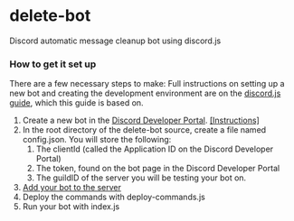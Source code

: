 # delete-bot
Discord automatic message cleanup bot using discord.js

### How to get it set up
There are a few necessary steps to make:
Full instructions on setting up a new bot and creating the development environment are on the [discord.js guide](https://discordjs.guide/preparations/), which this guide is based on.


1. Create a new bot in the [Discord Developer Portal](https://discord.com/developers/applications). [[Instructions]](https://discordjs.guide/preparations/setting-up-a-bot-application.html#creating-your-bot)
2. In the root directory of the delete-bot source, create a file named config.json. You will store the following:
   1. The clientId (called the Application ID on the Discord Developer Portal)
   2. The token, found on the bot page in the Discord Developer Portal
   3. The guildID of the server you will be testing your bot on.
3. [Add your bot to the server](https://discordjs.guide/preparations/adding-your-bot-to-servers.html#bot-invite-links)
4. Deploy the commands with deploy-commands.js
5. Run your bot with index.js
